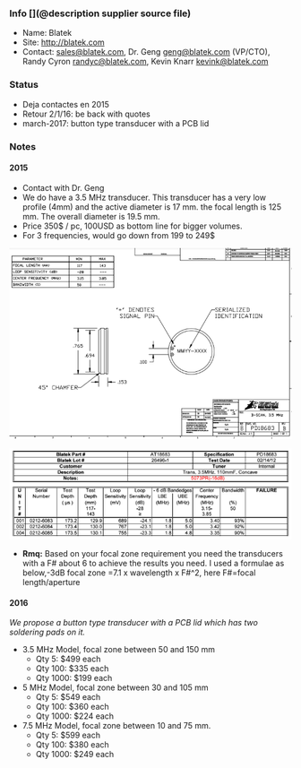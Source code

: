 ### Info  [](@description supplier source file)

* Name: Blatek
* Site: http://blatek.com
* Contact: sales@blatek.com, Dr. Geng <geng@blatek.com> (VP/CTO), Randy Cyron <randyc@blatek.com>, Kevin Knarr <kevink@blatek.com>

### Status

* Deja contactes en 2015 
* Retour 2/1/16: be back with quotes
* march-2017: button type transducer with a PCB lid

### Notes

#### 2015

* Contact with Dr. Geng
* We do have a 3.5 MHz transducer. This transducer has a very low profile (4mm) and the active diameter is 17 mm. the focal length is 125 mm. The overall diameter is 19.5 mm. 
* Price 350$ / pc, 100USD as bottom line for bigger volumes.
* For 3 frequencies, would go down from 199 to 249$ 

![](/retired/cletus/suppliers/blatek/structure.png)

![](/retired/cletus/suppliers/blatek/table.png)


* __Rmq:__  Based on your focal zone requirement you need the transducers with a F# about 6 to achieve the results you need. I used a formulae as below,-3dB focal zone =7.1 x wavelength x F#^2, here F#=focal length/aperture

#### 2016

_We propose a button type transducer with a PCB lid which has two soldering pads on it._

* 3.5 MHz Model, focal zone between 50 and 150 mm
    * Qty 5: $499 each
    * Qty 100: $335 each
    * Qty 1000: $199 each
* 5 MHz Model, focal zone between 30 and 105 mm
    * Qty 5: $549 each
    * Qty 100: $360 each
    * Qty 1000: $224 each
* 7.5 MHz Model, focal zone between 10 and 75 mm.
    * Qty 5: $599 each
    * Qty 100: $380 each
    * Qty 1000: $249 each


